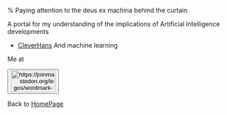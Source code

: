 % Paying attention to the deus ex machina behind the curtain

A portal for my understanding of the implications of Artificial Intelligence developments


* [CleverHans](CleverHans.html) And machine learning

Me at
<form action='https://mastodon.sdf.org/@drbean'>
<button type='submit' class='btn'>
<img src='./mastodon.svg'
alt='https://joinmastodon.org/logos/wordmark-black-text.svg'
style='width:100px;height:50px'/>
</button></form>

Back to [HomePage](HomePage.html)
